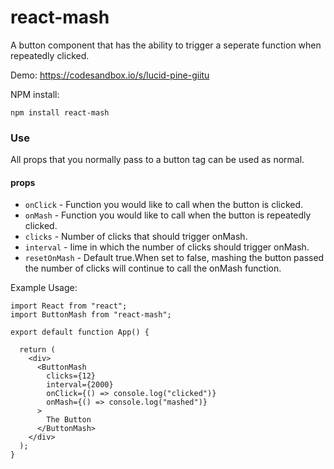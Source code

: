 # react-mash

A button component that has the ability to trigger a seperate function when repeatedly clicked. 

Demo: https://codesandbox.io/s/lucid-pine-giitu


NPM install:

```
npm install react-mash
```

### Use

All props that you normally pass to a button tag can be used as normal.

#### props

- `onClick` -  Function you would like to call when the button is clicked.
- `onMash` -  Function you would like to call when the button is repeatedly clicked.
- `clicks` -  Number of clicks that should trigger onMash.
- `interval` -  Iime in which the number of clicks should trigger onMash.
- `resetOnMash` - Default true.When set to false, mashing the button passed the number of clicks will continue to call the onMash function.

Example Usage:

```
import React from "react";
import ButtonMash from "react-mash";

export default function App() {

  return (
    <div>
      <ButtonMash
        clicks={12}
        interval={2000}
        onClick={() => console.log("clicked")}
        onMash={() => console.log("mashed")}
      >
        The Button
      </ButtonMash>
    </div>
  );
}

```
